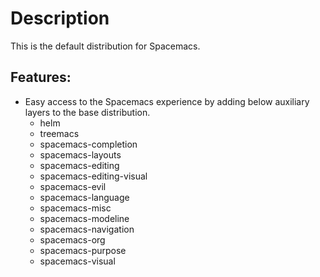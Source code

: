 # Description

This is the default distribution for Spacemacs.

## Features:

-   Easy access to the Spacemacs experience by adding below auxiliary
    layers to the base distribution.
    -   helm
    -   treemacs
    -   spacemacs-completion
    -   spacemacs-layouts
    -   spacemacs-editing
    -   spacemacs-editing-visual
    -   spacemacs-evil
    -   spacemacs-language
    -   spacemacs-misc
    -   spacemacs-modeline
    -   spacemacs-navigation
    -   spacemacs-org
    -   spacemacs-purpose
    -   spacemacs-visual
